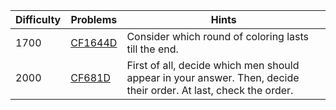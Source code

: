 | Difficulty | Problems | Hints |
| -------- | -------- | -------- |
| 1700 | [CF1644D](https://codeforces.com/problemset/problem/1644/D) | Consider which round of coloring lasts till the end. |
| 2000 | [CF681D](https://codeforces.com/problemset/problem/681/D) | First of all, decide which men should appear in your answer. Then, decide their order. At last, check the order. |